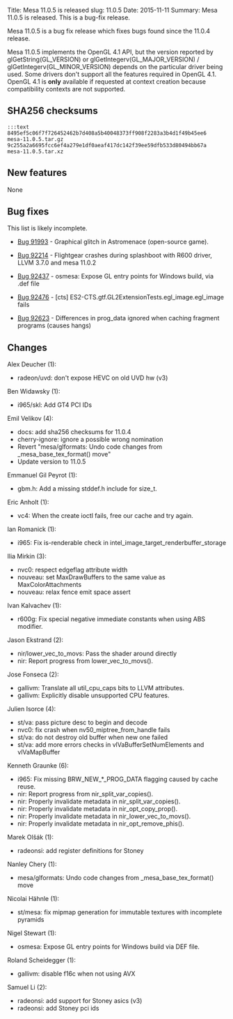 Title: Mesa 11.0.5 is released
slug: 11.0.5
Date: 2015-11-11
Summary: Mesa 11.0.5 is released. This is a bug-fix release.

Mesa 11.0.5 is a bug fix release which fixes bugs found since the 11.0.4 release.

Mesa 11.0.5 implements the OpenGL 4.1 API, but the version reported by
glGetString(GL_VERSION) or glGetIntegerv(GL_MAJOR_VERSION) /
glGetIntegerv(GL_MINOR_VERSION) depends on the particular driver being used.
Some drivers don't support all the features required in OpenGL 4.1.  OpenGL
4.1 is **only** available if requested at context creation
because compatibility contexts are not supported.


## SHA256 checksums

    :::text
    8495ef5c06f7f726452462b7d408a5b40048373ff908f2283a3b4d1f49b45ee6  mesa-11.0.5.tar.gz
    9c255a2a6695fcc6ef4a279e1df0aeaf417dc142f39ee59dfb533d80494bb67a  mesa-11.0.5.tar.xz


## New features

None


## Bug fixes

This list is likely incomplete.

* [Bug 91993][1] - Graphical glitch in Astromenace (open-source game).

* [Bug 92214][2] - Flightgear crashes during splashboot with R600 driver, LLVM 3.7.0 and mesa 11.0.2

* [Bug 92437][3] - osmesa: Expose GL entry points for Windows build, via .def file

* [Bug 92476][4] - [cts] ES2-CTS.gtf.GL2ExtensionTests.egl_image.egl_image fails

* [Bug 92623][5] - Differences in prog_data ignored when caching fragment programs (causes hangs)


## Changes

Alex Deucher (1):

* radeon/uvd: don't expose HEVC on old UVD hw (v3)


Ben Widawsky (1):

* i965/skl: Add GT4 PCI IDs


Emil Velikov (4):

* docs: add sha256 checksums for 11.0.4
* cherry-ignore: ignore a possible wrong nomination
* Revert "mesa/glformats: Undo code changes from _mesa_base_tex_format() move"
* Update version to 11.0.5


Emmanuel Gil Peyrot (1):

* gbm.h: Add a missing stddef.h include for size_t.


Eric Anholt (1):

* vc4: When the create ioctl fails, free our cache and try again.


Ian Romanick (1):

* i965: Fix is-renderable check in intel_image_target_renderbuffer_storage


Ilia Mirkin (3):

* nvc0: respect edgeflag attribute width
* nouveau: set MaxDrawBuffers to the same value as MaxColorAttachments
* nouveau: relax fence emit space assert


Ivan Kalvachev (1):

* r600g: Fix special negative immediate constants when using ABS modifier.


Jason Ekstrand (2):

* nir/lower_vec_to_movs: Pass the shader around directly
* nir: Report progress from lower_vec_to_movs().


Jose Fonseca (2):

* gallivm: Translate all util_cpu_caps bits to LLVM attributes.
* gallivm: Explicitly disable unsupported CPU features.


Julien Isorce (4):

* st/va: pass picture desc to begin and decode
* nvc0: fix crash when nv50_miptree_from_handle fails
* st/va: do not destroy old buffer when new one failed
* st/va: add more errors checks in vlVaBufferSetNumElements and vlVaMapBuffer


Kenneth Graunke (6):

* i965: Fix missing BRW_NEW_*_PROG_DATA flagging caused by cache reuse.
* nir: Report progress from nir_split_var_copies().
* nir: Properly invalidate metadata in nir_split_var_copies().
* nir: Properly invalidate metadata in nir_opt_copy_prop().
* nir: Properly invalidate metadata in nir_lower_vec_to_movs().
* nir: Properly invalidate metadata in nir_opt_remove_phis().


Marek Olšák (1):

* radeonsi: add register definitions for Stoney


Nanley Chery (1):

* mesa/glformats: Undo code changes from _mesa_base_tex_format() move


Nicolai Hähnle (1):

* st/mesa: fix mipmap generation for immutable textures with incomplete pyramids


Nigel Stewart (1):

* osmesa: Expose GL entry points for Windows build via DEF file.


Roland Scheidegger (1):

* gallivm: disable f16c when not using AVX


Samuel Li (2):

* radeonsi: add support for Stoney asics (v3)
* radeonsi: add Stoney pci ids

[1]: https://bugs.freedesktop.org/show_bug.cgi?id=91993
[2]: https://bugs.freedesktop.org/show_bug.cgi?id=92214
[3]: https://bugs.freedesktop.org/show_bug.cgi?id=92437
[4]: https://bugs.freedesktop.org/show_bug.cgi?id=92476
[5]: https://bugs.freedesktop.org/show_bug.cgi?id=92623